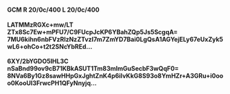 #### GCM R 20/0c/400 L 20/0c/400
**LATMMzRGXc+mw/LT**<br/>**ZTx8Sc7Ew+mPFU7/C9FUcpJcKP6YBahZQp5Js5ScgqA=**<br/>**7MU6kihn6nbFVzRlzNzZTvzI7m7ZmYD7Bai0LgQsA1AGYejELy67eUxZyk5wL6+ohCo+t2t2SNcYbREd...**<br/><br/>
**6XY/2bYGDO5IHL3C**<br/>**nSaBnd99ov9cB71KBkASUT1Tm83mlmGuSecbF3wQqF0=**<br/>**8NVa6By1Gz8sawHHpGxJghtZnK4p6iIvKkG8S93o8YmHZr+A3GRu+i0ooo0KooUI3FrwcPH1QFyNnyjq...**